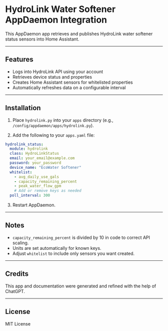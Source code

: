 # HydroLink Water Softener AppDaemon Integration

This AppDaemon app retrieves and publishes HydroLink water softener status sensors into Home Assistant.

---

## Features

- Logs into HydroLink API using your account
- Retrieves device status and properties
- Creates Home Assistant sensors for whitelisted properties
- Automatically refreshes data on a configurable interval

---

## Installation

1. Place `hydrolink.py` into your `apps` directory (e.g., `/config/appdaemon/apps/hydrolink.py`).

2. Add the following to your `apps.yaml` file:

```yaml
hydrolink_status:
  module: hydrolink
  class: HydroLinkStatus
  email: your_email@example.com
  password: your_password
  device_name: "EcoWater Softener"
  whitelist:
    - avg_daily_use_gals
    - capacity_remaining_percent
    - peak_water_flow_gpm
    # Add or remove keys as needed
  poll_interval: 300
```

3. Restart AppDaemon.

---

## Notes

- `capacity_remaining_percent` is divided by 10 in code to correct API scaling.
- Units are set automatically for known keys.
- Adjust `whitelist` to include only sensors you want created.

---

## Credits

This app and documentation were generated and refined with the help of ChatGPT.

---

## License

MIT License

